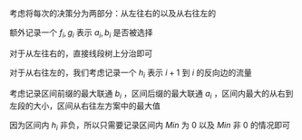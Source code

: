 
考虑将每次的决策分为两部分：从左往右的以及从右往左的

额外记录一个 $f_i,g_i$ 表示 $a_i,b_i$ 是否被选择

对于从左往右的，直接线段树上分治即可

对于从右往左的，我们考虑记录一个 $h_i$ 表示 $i+1$ 到 $i$ 的反向边的流量

考虑记录区间前缀的最大联通 $b_i$ ，区间后缀的最大联通 $a_i$ ，区间内最大的从右到左段的大小，区间从右往左方案中的最大值

因为区间内 $h_i$ 非负，所以只需要记录区间内 $Min$ 为 $0$ 以及 $Min$ 非 $0$ 的情况即可

